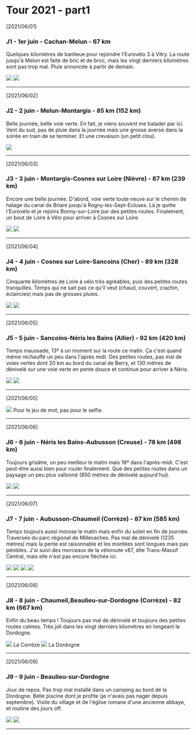 # Tour 2021 - part1

[2021/06/01]

### J1 - 1er juin - Cachan-Melun - 67 km

Quelques kilomètres de banlieue pour rejoindre l'Eurovélo 3 à Vitry. La route
jusqu'à Melun est faite de bric et de broc, mais les vingt derniers kilomètres
sont pas trop mal. Pluie annoncée à partir de demain.

![](IMG_20210601_181750_resize_72.jpg)
![](IMG_20210601_172048_resize_92.jpg)

______
[2021/06/02]

### J2 - 2 juin - Melun-Montargis - 85 km (152 km)

Belle journée, belle voie verte. En fait, je viens souvent me balader par ici.
Vent du sud, pas de pluie dans la journée mais une grosse averse dans la soirée
en train de se terminer. Et une crevaison (un petit clou).

![](IMG_20210602_114605_resize_98.jpg)

______
[2021/06/03]

### J3 - 3 juin - Montargis-Cosnes sur Loire (Nièvre) - 87 km (239 km)

Encore une belle journée. D'abord, voie verte toute neuve sur le chemin de halage du canal de Briare jusqu'á Rogny-les-Sept-Ecluses. Là je quitte l'Eurovélo et je rejoins Bonny-sur-Loire par des petites routes. Finalement, un bout de Loire à Vélo pour arriver à Cosnes sur Loire.

![](IMG_20210603_123308_resize_40.jpg)
![](IMG_20210603_185854_resize_65.jpg)

______
[2021/06/04]

### J4 - 4 juin - Cosnes sur Loire-Sancoins (Cher) - 89 km (328 km)

Cinquante kilomètres de Loire à vélo très agréables, puis des petites routes tranquilles. Temps qui ne sait pas ce qu'il veut (chaud, couvert, crachin, éclaircies) mais pas de grosses pluies.

![](IMG_20210604_104525_resize_85.jpg)
![](IMG_20210604_125745_resize_0.jpg)

______
[2021/06/05]

### J5 -  5 juin - Sancoins-Néris les Bains (Allier) - 92 km (420 km)

Temps maussade, 13º à un moment sur la route ce matin. Ça c'est quand même réchauffé
un peu dans l'après midi. Des petites routes, pas mal de voies vertes dont 20 km au
bord du canal de Berry, et 130 mètres de dénivelé sur une voie verte en pente douce et continue
pour arriver à Néris.

![](IMG_20210605_105358_resize_28.jpg)
![](IMG_20210605_141756_resize_47.jpg)

______
[2021/06/05]

![](IMG_20210605_150437_resize_6.jpg)
Pour le jeu de mot, pas pour le selfie.
______
[2021/06/06]

### J6 -  6 juin - Néris les Bains-Aubusson (Creuse) - 78 km (498 km)

Toujours grisâtre, un peu meilleur le matin mais 16º dans l'après-midi. C'est peut-être aussi bien pour rouler finalement. Que des petites routes dans un paysage un peu plus vallonné (850 mètres de dénivelé aujourd'hui).

![](IMG_20210606_124524_resize_83.jpg)
![](IMG_20210606_124832_resize_38.jpg)

______
[2021/06/07]

### J7 - 7 juin - Aubusson-Chaumeil (Corrèze) - 87 km (585 km)

Temps toujours aussi morose le matin mais enfin du soleil en fin de journée. Traversée du parc régional de Millevaches. Pas mal de dénivelé (1235 mètres) mais la pente est raisonnable et les montées sont longues mais pas pénibles. J'ai suivi des morceaux de la véloroute v87, dite Trans-Massif Central, mais elle n'est pas encore fléchée ici.

![](IMG_20210607_142114_resize_5.jpg)
![](IMG_20210607_171036_resize_2.jpg)
![](IMG_20210607_145013_resize_47.jpg)
![](IMG_20210607_160408_resize_27.jpg)

______
[2021/06/08]

### J8 - 8 juin - Chaumeil,Beaulieu-sur-Dordogne (Corrèze) - 82 km (667 km)

Enfin du beau temps ! Toujours pas mal de dénivelé et toujours des petites routes calmes. Très joli dans les vingt derniers kilomètres en longeant la Dordogne.

![](IMG_20210608_102946_resize_26.jpg)
La Corrèze
![](IMG_20210608_155018_resize_31.jpg)
La Dordogne

______
[2021/06/09]

### J9 - 9 juin - Beaulieu-sur-Dordogne

Jour de repos. Pas trop mal installé dans un camping au bord de la Dordogne. Belle piscine dont je profite (je n'avais pas nager depuis septembre). Visite du village et de l'église romane d'une ancienne abbaye, et routine des jours off.

![](IMG_20210608_181707_resize_78.jpg)
![](IMG_20210609_130331_resize_88.jpg)
______

